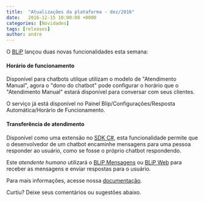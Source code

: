 ```yaml
---
title:  "Atualizações da plataforma - dez/2016"
date:   2016-12-15 10:00:00 +0000
categories: [Novidades]
tags: [releases]
author: andre
---
```


O [BLiP](https://blip.ai) lançou duas novas funcionalidades esta semana:

#### Horário de funcionamento 
Disponível para chatbots utilque utilizam o modelo de "Atendimento Manual", agora o "dono do chatbot" pode configurar o horário que o "Atendimento Manual" estará disponível para conversar com seus clientes.

O serviço já está disponível no Painel Blip/Configurações/Resposta Automática/Horário de Funcionamento.

#### Transferência de atendimento
Disponível como uma extensão no [SDK C#](https://www.nuget.org/packages/takenet.messaginghub.client), esta funcionalidade permite que o desenvolvedor de um chatbot encaminhe mensagens para uma pessoa responder ao usuário, como se fosse o próprio chatbot respondendo.

<!--preview-->
Este *atendente humano* utilizará o [BLiP Mensagens](https://play.google.com/store/apps/details?id=net.take.omni)
ou [BLiP Web](https://web.blip.ai/) para receber as mensagens e enviar respostas para o usuário.

Para mais informações, acesse nossa [documentação](http://portal.blip.ai/#/docs/sdks/csharp/attendance).

Curtiu? Deixe seus comentários ou sugestões abaixo.